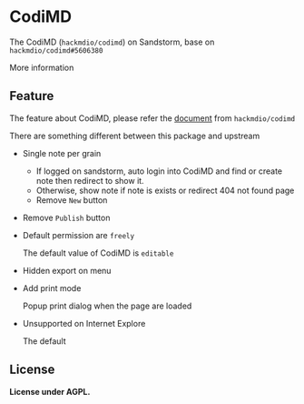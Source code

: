CodiMD
===

The CodiMD (`hackmdio/codimd`) on Sandstorm, base on `hackmdio/codimd#5606380`

More information

## Feature

The feature about CodiMD, please refer the [document](https://github.com/hackmdio/codimd/blob/master/public/docs/features.md) from `hackmdio/codimd`

There are something different between this package and upstream

- Single note per grain
    - If logged on sandstorm, auto login into CodiMD and find or create note then redirect to show it.
    - Otherwise, show note if note is exists or redirect 404 not found page
    - Remove `New` button
- Remove `Publish` button
- Default permission are `freely`

    The default value of CodiMD is `editable`
    
- Hidden export on menu
- Add print mode
    
    Popup print dialog when the page are loaded

- Unsupported on Internet Explore
  
    The default 

## License

**License under AGPL.**
